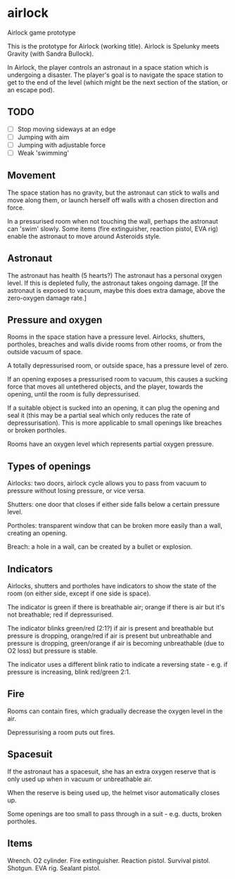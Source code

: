 # airlock
Airlock game prototype

This is the prototype for Airlock (working title). Airlock is Spelunky meets Gravity (with Sandra Bullock).

In Airlock, the player controls an astronaut in a space station which is undergoing a disaster. The player's goal is to 
navigate the space station to get to the end of the level (which might be the next section of the station, or an escape pod).

## TODO

- [ ] Stop moving sideways at an edge
- [ ] Jumping with aim
- [ ] Jumping with adjustable force
- [ ] Weak 'swimming'

## Movement

The space station has no gravity, but the astronaut can stick to walls and move along them, or launch herself off walls with a chosen
direction and force.

In a pressurised room when not touching the wall, perhaps the astronaut can 'swim' slowly. Some items (fire extinguisher, 
reaction pistol, EVA rig) enable the astronaut to move around Asteroids style.

## Astronaut

The astronaut has health (5 hearts?)
The astronaut has a personal oxygen level. If this is depleted fully, the astronaut takes ongoing damage.
[If the astronaut is exposed to vacuum, maybe this does extra damage, above the zero-oxygen damage rate.]

## Pressure and oxygen

Rooms in the space station have a pressure level. Airlocks, shutters, portholes, breaches
and walls divide rooms from other rooms, or from the outside vacuum of space. 

A totally depressurised room, or outside space, has a pressure level of zero.

If an opening exposes a pressurised room to vacuum, this causes a sucking force that moves all untethered objects,
and the player, towards the opening, until the room is fully depressurised.

If a suitable object is sucked into an opening, it can plug the opening and seal it (this may be a partial seal which only
reduces the rate of depressurisation). 
This is more applicable to small openings like breaches or broken portholes.

Rooms have an oxygen level which represents partial oxygen pressure. 

## Types of openings

Airlocks: two doors, airlock cycle allows you to pass from vacuum to pressure without losing pressure, or vice versa. 

Shutters: one door that closes if either side falls below a certain pressure level.

Portholes: transparent window that can be broken more easily than a wall, creating an opening.

Breach: a hole in a wall, can be created by a bullet or explosion.

## Indicators

Airlocks, shutters and portholes have indicators to show the state of the room (on either side, except if one side is space).

The indicator is green if there is breathable air; orange if there is air but it's not breathable; red if depressurised.

The indicator blinks green/red (2:1?) if air is present and breathable but pressure is dropping, orange/red if air is present but unbreathable
and pressure is dropping, green/orange if air is becoming unbreathable (due to O2 loss) but pressure is stable.

The indicator uses a different blink ratio to indicate a reversing state - e.g. if pressure is increasing, blink red/green 2:1.

## Fire

Rooms can contain fires, which gradually decrease the oxygen level in the air.

Depressurising a room puts out fires.

## Spacesuit

If the astronaut has a spacesuit, she has an extra oxygen reserve that is only used up when in vacuum or unbreathable air.

When the reserve is being used up, the helmet visor automatically closes up.

Some openings are too small to pass through in a suit - e.g. ducts, broken portholes.

## Items

Wrench.
O2 cylinder.
Fire extinguisher.
Reaction pistol.
Survival pistol.
Shotgun.
EVA rig.
Sealant pistol.
